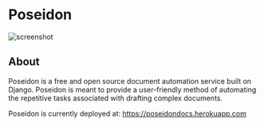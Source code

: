 # Poseidon

![screenshot](demo/ss1)

<h2>About</h2>

Poseidon is a free and open source document automation service built on Django. Poseidon is meant to provide a user-friendly method of automating the repetitive tasks associated with drafting complex documents.

Poseidon is currently deployed at: https://poseidondocs.herokuapp.com
